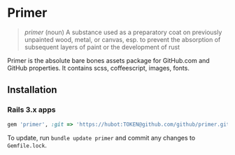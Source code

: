 # Primer

> *primer* (noun)
> A substance used as a preparatory coat on previously unpainted wood, metal, or canvas, esp. to prevent the absorption of subsequent layers of paint or the development of rust

Primer is the absolute bare bones assets package for GitHub.com and GitHub properties. It contains scss, coffeescript, images, fonts.

## Installation

### Rails 3.x apps

``` ruby
gem 'primer', :git => 'https://hubot:TOKEN@github.com/github/primer.git'
```

To update, run `bundle update primer` and commit any changes to `Gemfile.lock`.
